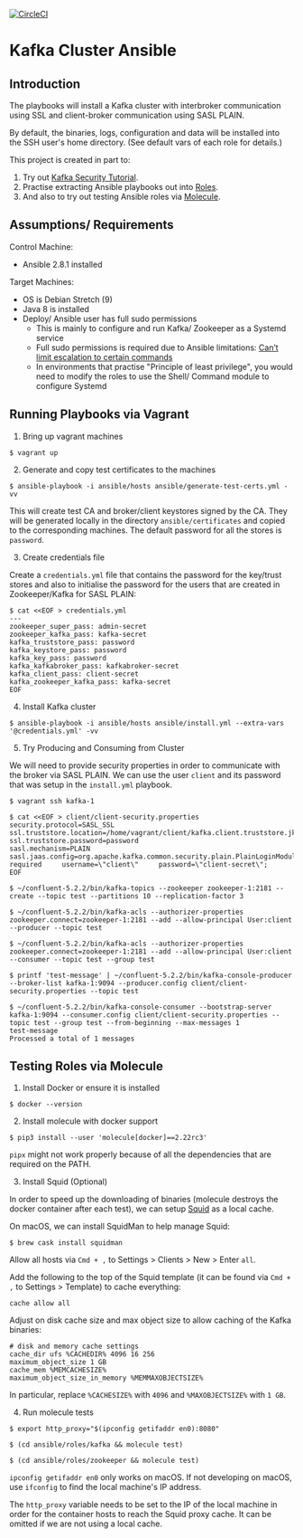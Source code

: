[![CircleCI](https://circleci.com/gh/adyang/kafka-cluster-ansible.svg?style=svg)](https://circleci.com/gh/adyang/kafka-cluster-ansible)

# Kafka Cluster Ansible
## Introduction
The playbooks will install a Kafka cluster with interbroker communication using SSL and client-broker communication using SASL PLAIN.

By default, the binaries, logs, configuration and data will be installed into the SSH user's home directory. (See default vars of each role for details.)

This project is created in part to:
1. Try out [Kafka Security Tutorial](https://docs.confluent.io/current/tutorials/security_tutorial.html).
2. Practise extracting Ansible playbooks out into [Roles](https://docs.ansible.com/ansible/latest/user_guide/playbooks_reuse_roles.html).
3. And also to try out testing Ansible roles via [Molecule](https://molecule.readthedocs.io/en/stable/).

## Assumptions/ Requirements
Control Machine:
* Ansible 2.8.1 installed

Target Machines:
* OS is Debian Stretch (9)
* Java 8 is installed
* Deploy/ Ansible user has full sudo permissions
  - This is mainly to configure and run Kafka/ Zookeeper as a Systemd service
  - Full sudo permissions is required due to Ansible limitations: [Can’t limit escalation to certain commands](https://docs.ansible.com/ansible/latest/user_guide/become.html#can-t-limit-escalation-to-certain-commands)
  - In environments that practise "Principle of least privilege", you would need to modify the roles to use the Shell/ Command module to configure Systemd

## Running Playbooks via Vagrant
1. Bring up vagrant machines
```console
$ vagrant up
```

2. Generate and copy test certificates to the machines
```console
$ ansible-playbook -i ansible/hosts ansible/generate-test-certs.yml -vv
```
This will create test CA and broker/client keystores signed by the CA. They will be generated locally in the directory `ansible/certificates` and copied to the corresponding machines. The default password for all the stores is `password`.

3. Create credentials file

Create a `credentials.yml` file that contains the password for the key/trust stores and also to initialise the password for the users that are created in Zookeeper/Kafka for SASL PLAIN:
```console
$ cat <<EOF > credentials.yml
---
zookeeper_super_pass: admin-secret
zookeeper_kafka_pass: kafka-secret
kafka_truststore_pass: password
kafka_keystore_pass: password
kafka_key_pass: password
kafka_kafkabroker_pass: kafkabroker-secret
kafka_client_pass: client-secret
kafka_zookeeper_kafka_pass: kafka-secret
EOF
```

4. Install Kafka cluster
```console
$ ansible-playbook -i ansible/hosts ansible/install.yml --extra-vars '@credentials.yml' -vv
```

5. Try Producing and Consuming from Cluster

We will need to provide security properties in order to communicate with the broker via SASL PLAIN. We can use the user `client` and its password that was setup in the `install.yml` playbook.

```console
$ vagrant ssh kafka-1

$ cat <<EOF > client/client-security.properties
security.protocol=SASL_SSL
ssl.truststore.location=/home/vagrant/client/kafka.client.truststore.jks
ssl.truststore.password=password
sasl.mechanism=PLAIN
sasl.jaas.config=org.apache.kafka.common.security.plain.PlainLoginModule required     username=\"client\"     password=\"client-secret\";
EOF

$ ~/confluent-5.2.2/bin/kafka-topics --zookeeper zookeeper-1:2181 --create --topic test --partitions 10 --replication-factor 3

$ ~/confluent-5.2.2/bin/kafka-acls --authorizer-properties zookeeper.connect=zookeeper-1:2181 --add --allow-principal User:client --producer --topic test

$ ~/confluent-5.2.2/bin/kafka-acls --authorizer-properties zookeeper.connect=zookeeper-1:2181 --add --allow-principal User:client --consumer --topic test --group test

$ printf 'test-message' | ~/confluent-5.2.2/bin/kafka-console-producer --broker-list kafka-1:9094 --producer.config client/client-security.properties --topic test

$ ~/confluent-5.2.2/bin/kafka-console-consumer --bootstrap-server kafka-1:9094 --consumer.config client/client-security.properties --topic test --group test --from-beginning --max-messages 1
test-message
Processed a total of 1 messages
```

## Testing Roles via Molecule
1. Install Docker or ensure it is installed
```console
$ docker --version
```

2. Install molecule with docker support
```console
$ pip3 install --user 'molecule[docker]==2.22rc3'
```
`pipx` might not work properly because of all the dependencies that are required on the PATH.

3. Install Squid (Optional)

In order to speed up the downloading of binaries (molecule destroys the docker container after each test), we can setup [Squid](http://www.squid-cache.org/) as a local cache.

On macOS, we can install SquidMan to help manage Squid:
```console
$ brew cask install squidman
```

Allow all hosts via `Cmd + ,` to Settings > Clients > New > Enter `all`.

Add the following to the top of the Squid template (it can be found via `Cmd + ,` to Settings > Template) to cache everything:
```
cache allow all
```
Adjust on disk cache size and max object size to allow caching of the Kafka binaries:
```
# disk and memory cache settings
cache_dir ufs %CACHEDIR% 4096 16 256
maximum_object_size 1 GB
cache_mem %MEMCACHESIZE%
maximum_object_size_in_memory %MEMMAXOBJECTSIZE%
```
In particular, replace `%CACHESIZE%` with `4096` and `%MAXOBJECTSIZE%` with `1 GB`.

4. Run molecule tests
```console
$ export http_proxy="$(ipconfig getifaddr en0):8080"

$ (cd ansible/roles/kafka && molecule test)

$ (cd ansible/roles/zookeeper && molecule test)
```
`ipconfig getifaddr en0` only works on macOS. If not developing on macOS, use `ifconfig` to find the local machine's IP address.

The `http_proxy` variable needs to be set to the IP of the local machine in order for the container hosts to reach the Squid proxy cache. It can be omitted if we are not using a local cache.
